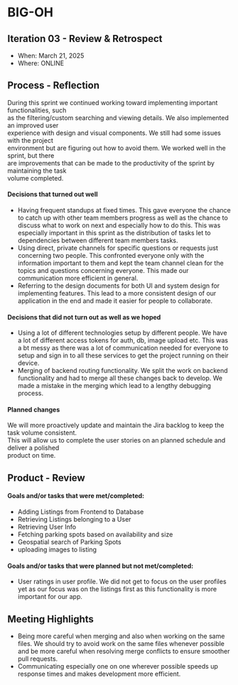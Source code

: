 # BIG-OH

## Iteration 03 - Review & Retrospect

* When: March 21, 2025
* Where: ONLINE

## Process - Reflection

During this sprint we continued working toward implementing important functionalities, such  
as the filtering/custom searching and viewing details. We also implemented an improved user  
experience with design and visual components. We still had some issues with the project  
environment but are figuring out how to avoid them. We worked well in the sprint, but there  
are improvements that can be made to the productivity of the sprint by maintaining the task  
volume completed.



#### Decisions that turned out well
- Having frequent standups at fixed times. This gave everyone the chance to catch up with other 
  team members progress as well as the chance to discuss what to work on next and especially how 
  to do this. This was especially important in this sprint as the distribution of tasks let to 
  dependencies between different team members tasks.
- Using direct, private channels for specific questions or requests just concerning two people. 
  This confronted everyone only with the information important to them and kept the team channel 
  clean for the topics and questions concerning everyone. This made our communication more 
  efficient in general.
- Referring to the design documents for both UI and system design for implementing features. 
  This lead to a more consistent design of our application in the end and made it easier for 
  people to collaborate.


#### Decisions that did not turn out as well as we hoped
- Using a lot of different technologies setup by different people. We have a lot of different 
  access tokens for auth, db, image upload etc. This was a bt messy as there was a lot of 
  communication needed for everyone to setup and sign in to all these services to get the 
  project running on their device.
- Merging of backend routing functionality. We split the work on backend functionality and had 
  to merge all these changes back to develop. We made a mistake in the merging which lead to a 
  lengthy debugging process.


#### Planned changes

We will more proactively update and maintain the Jira backlog to keep the task volume consistent.  
This will allow us to complete the user stories on an planned schedule and deliver a polished  
product on time.

## Product - Review

#### Goals and/or tasks that were met/completed:
- Adding Listings from Frontend to Database 
- Retrieving Listings belonging to a User
- Retrieving User Info
- Fetching parking spots based on availability and size
- Geospatial search of Parking Spots
- uploading images to listing
#### Goals and/or tasks that were planned but not met/completed:
- User ratings in user profile. We did not get to focus on the user profiles yet as our focus 
  was on the listings first as this functionality is more important for our app.

## Meeting Highlights
- Being more careful when merging and also when working on the same files. We should try to 
  avoid work on the same files whenever possible and be more careful when resolving merge 
  conflicts to ensure smoother pull requests.
- Communicating especially one on one wherever possible speeds up response times and makes 
  development more efficient.
